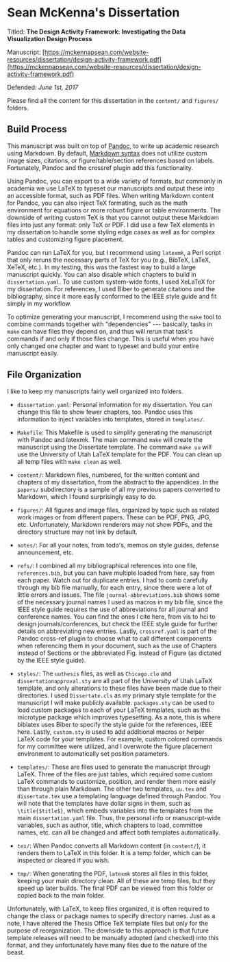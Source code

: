 # Sean McKenna's Dissertation

Titled: **The Design Activity Framework: Investigating the Data Visualization Design Process**


Manuscript: [https://mckennapsean.com/website-resources/dissertation/design-activity-framework.pdf](https://mckennapsean.com/website-resources/dissertation/design-activity-framework.pdf)


Defended: _June 1st, 2017_


Please find all the content for this dissertation in the `content/` and `figures/` folders.



## Build Process

This manuscript was built on top of [Pandoc](https://pandoc.org/), to write up
academic research using Markdown. By default,
[Markdown syntax](https://github.com/adam-p/markdown-here/wiki/Markdown-Cheatsheet)
does not utilize custom image sizes, citations, or figure/table/section
references based on labels. Fortunately, Pandoc and the crossref plugin add this
functionality.


Using Pandoc, you can export to a wide variety of formats, but commonly in
academia we use LaTeX to typeset our manuscripts and output these into an
accessible format, such as PDF files. When writing Markdown content for Pandoc,
you can also inject TeX formating, such as the math environment for equations or
more robust figure or table environments. The downside of writing custom TeX is
that you cannot output these Markdown files into just any format: only TeX or
PDF. I did use a few TeX elements in my dissertation to handle some styling edge
cases as well as for complex tables and customizing figure placement.


Pandoc can run LaTeX for you, but I recommend using `latexmk`, a Perl script
that only reruns the necessary parts of TeX for you (e.g., BibTeX, LaTeX, XeTeX,
etc.). In my testing, this was the fastest way to build a large manuscript
quickly. You can also disable which chapters to build in `dissertation.yaml`. To
use custom system-wide fonts, I used XeLaTeX for my dissertation. For
references, I used Biber to generate citations and the bibliography, since it
more easily conformed to the IEEE style guide and fit simply in my workflow.


To optimize generating your manuscript, I recommend using the `make` tool to
combine commands together with "dependencies" --- basically, tasks in `make` can
have files they depend on, and thus will rerun that task's commands if and only
if those files change. This is useful when you have only changed one chapter and
want to typeset and build your entire manuscript easily.


## File Organization

I like to keep my manuscripts fairly well organized into folders.

- `dissertation.yaml`: Personal information for my dissertation. You can change this file to show fewer chapters, too. Pandoc uses this information to inject variables into templates, stored in `templates/`.

- `Makefile`: This Makefile is used to simplify generating the manuscript with Pandoc and latexmk. The main command `make` will create the manuscript using the Dissertate template. The command `make uu` will use the University of Utah LaTeX template for the PDF. You can clean up all temp files with `make clean` as well.

- `content/`: Markdown files, numbered, for the written content and chapters of my dissertation, from the abstract to the appendices. In the `papers/` subdirectory is a sample of all my previous papers converted to Markdown, which I found surprisingly easy to do.

- `figures/`: All figures and image files, organized by topic such as related work images or from different papers. These can be PDF, PNG, JPG, etc. Unfortunately, Markdown renderers may not show PDFs, and the directory structure may not link by default.

- `notes/`: For all your notes, from todo's, memos on style guides, defense announcement, etc.

- `refs/`: I combined all my bibliographical references into one file, `references.bib`, but you can have multiple loaded from here, say from each paper. Watch out for duplicate entries. I had to comb carefully through my bib file manually, for each entry, since there were a lot of little errors and issues. The file `journal-abbreviations.bib` shows some of the necessary journal names I used as macros in my bib file, since the IEEE style guide requires the use of abbreviations for all journal and conference names. You can find the ones I cite here, from vis to hci to design journals/conferences, but check the IEEE style guide for further details on abbreviating new entries. Lastly, `crossref.yaml` is part of the Pandoc cross-ref plugin to choose what to call different components when referencing them in your document, such as the use of Chapters instead of Sections or the abbreviated Fig. instead of Figure (as dictated by the IEEE style guide).

- `styles/`: The `uuthesis` files, as well as `Chicago.clo` and `dissertationapproval.sty` are all part of the University of Utah LaTeX template, and only alterations to these files have been made due to their directories. I used `Dissertate.cls` as my primary style template for the manuscript I will make publicly available. `packages.sty` can be used to load custom packages to each of your LaTeX templates, such as the microtype package which improves typesetting. As a note, this is where biblatex uses Biber to specify the style guide for the references, IEEE here. Lastly, `custom.sty` is used to add additional macros or helper LaTeX code for your templates. For example, custom colored commands for my committee were utilized, and I overwrote the figure placement environment to automatically set position parameters.

- `templates/`: These are files used to generate the manuscript through LaTeX. Three of the files are just tables, which required some custom LaTeX commands to customize, position, and render them more easily than through plain Markdown. The other two templates, `uu.tex` and `dissertate.tex` use a templating language defined through Pandoc. You will note that the templates have dollar signs in them, such as `\title{$title$}`, which embeds variables into the templates from the main `dissertation.yaml` file. Thus, the personal info or manuscript-wide variables, such as author, title, which chapters to load, committee names, etc. can all be changed and affect both templates automatically.

- `tex/`: When Pandoc converts all Markdown content (in `content/`), it renders them to LaTeX in this folder. It is a temp folder, which can be inspected or cleared if you wish.

- `tmp/`: When generating the PDF, `latexmk` stores all files in this folder, keeping your main directory clean. All of these are temp files, but they speed up later builds. The final PDF can be viewed from this folder or copied back to the main folder.


Unfortunately, with LaTeX, to keep files organized, it is often required to
change the class or package names to specify directory names. Just as a note, I
have altered the Thesis Office TeX template files but only for the purpose of
reorganization. The downside to this approach is that future template releases
will need to be manually adopted (and checked) into this format, and they
unfortunately have many files due to the nature of the beast.
